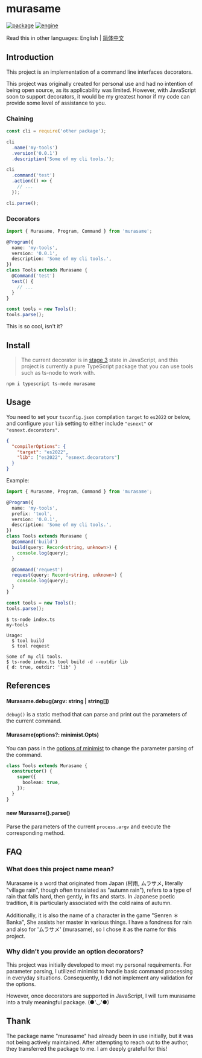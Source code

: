 # murasame

[![package](https://img.shields.io/npm/v/murasame?color=3CB371&label=murasame&style=flat-square&labelColor=FAFAFA&logo=npm)](https://www.npmjs.com/package/murasame)
[![engine](https://img.shields.io/node/v/murasame?color=339933&style=flat-square&labelColor=FAFAFA&logo=Node.js)](https://nodejs.org)

Read this in other languages: English | [简体中文](./README.zh.md)

## Introduction

This project is an implementation of a command line interfaces decorators.

This project was originally created for personal use and had no intention of being open source, as its applicability was limited. However, with JavaScript soon to support decorators, it would be my greatest honor if my code can provide some level of assistance to you.

### Chaining

```javascript
const cli = require('other package');

cli
  .name('my-tools')
  .version('0.0.1')
  .description('Some of my cli tools.');

cli
  .command('test')
  .action(() => {
    // ...
  });

cli.parse();
```

### Decorators

```typescript
import { Murasame, Program, Command } from 'murasame';

@Program({
  name: 'my-tools',
  version: '0.0.1',
  description: 'Some of my cli tools.',
})
class Tools extends Murasame {
  @Command('test')
  test() {
    // ...
  }
}

const tools = new Tools();
tools.parse();
```

This is so cool, isn't it?

## Install

> The current decorator is in [stage 3](https://github.com/tc39/proposal-decorators) state in JavaScript, and this project is currently a pure TypeScript package that you can use tools such as ts-node to work with.

```shell
npm i typescript ts-node murasame
```

## Usage

You need to set your `tsconfig.json` compilation `target` to `es2022` or below, and configure your `lib` setting to either include `"esnext"` or `"esnext.decorators"`.

```json
{
  "compilerOptions": {
    "target": "es2022",
    "lib": ["es2022", "esnext.decorators"]
  }
}
```

Example:

```typescript
import { Murasame, Program, Command } from 'murasame';

@Program({
  name: 'my-tools',
  prefix: 'tool',
  version: '0.0.1',
  description: 'Some of my cli tools.',
})
class Tools extends Murasame {
  @Command('build')
  build(query: Record<string, unknown>) {
    console.log(query);
  }

  @Command('request')
  request(query: Record<string, unknown>) {
    console.log(query);
  }
}

const tools = new Tools();
tools.parse();
```

```shell
$ ts-node index.ts
my-tools

Usage:
  $ tool build
  $ tool request

Some of my cli tools.
$ ts-node index.ts tool build -d --outdir lib
{ d: true, outdir: 'lib' }
```

## References

#### Murasame.debug(argv: string | string[])

`debug()` is a static method that can parse and print out the parameters of the current command.

#### Murasame(options?: minimist.Opts)

You can pass in the [options of minimist](https://github.com/minimistjs/minimist#methods) to change the parameter parsing of the command.

```typescript
class Tools extends Murasame {
  constructor() {
    super({
      boolean: true,
    });
  }
}
```

#### new Murasame().parse()

Parse the parameters of the current `process.argv` and execute the corresponding method.

## FAQ

### What does this project name mean?

Murasame is a word that originated from Japan (村雨, ムラサメ, literally "village rain", though often translated as "autumn rain"), refers to a type of rain that falls hard, then gently, in fits and starts. In Japanese poetic tradition, it is particularly associated with the cold rains of autumn.

Additionally, it is also the name of a character in the game "Senren ＊ Banka", She assists her master in various things. I have a fondness for rain and also for 'ムラサメ' (murasame), so I chose it as the name for this project.

### Why didn't you provide an option decorators?

This project was initially developed to meet my personal requirements. For parameter parsing, I utilized minimist to handle basic command processing in everyday situations. Consequently, I did not implement any validation for the options.

However, once decorators are supported in JavaScript, I will turn murasame into a truly meaningful package. (●'◡'●)

## Thank

The package name "murasame" had already been in use initially, but it was not being actively maintained. After attempting to reach out to the author, they transferred the package to me. I am deeply grateful for this!
